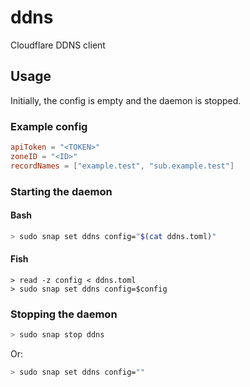 # ddns
Cloudflare DDNS client

## Usage

Initially, the config is empty and the daemon is stopped.

### Example config

```toml
apiToken = "<TOKEN>"
zoneID = "<ID>"
recordNames = ["example.test", "sub.example.test"]
```

### Starting the daemon

#### Bash

```bash
> sudo snap set ddns config="$(cat ddns.toml)"
```

#### Fish

```fish
> read -z config < ddns.toml
> sudo snap set ddns config=$config
```

### Stopping the daemon

```bash
> sudo snap stop ddns
```

Or:

```bash
> sudo snap set ddns config=""
```
